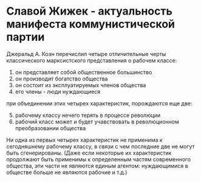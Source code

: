 # Славой Жижек - актуальность манифеста коммунистической партии

Джеральд А. Коэн перечислил четыре отличительные черты классического
марксистского представления о рабочем классе:
1. он представляет собой общественное большинство
2. он производит богатство общества
3. он состоит из эксплуатируемых членов общества
4. его члены - люди нуждающиеся

при объединении этих четырех характеристик, порождаются еще две:

5. рабочему классу нечего терять в процессе революции
6. рабочий класс может и будет учавствовать в революционном преобразовании общества

Ни одна из первых четырех характеристик не применима к сегодняшнему
рабочему классу, в связи с чем последние две не могут быть сгенерированы.
(Даже если некоторые их характеристик продолжают быть применимы к 
определенным частям современного общества, эти части не являются
единым агентом: нуждающимися в обществе больше не являются рабочие и т.д.)